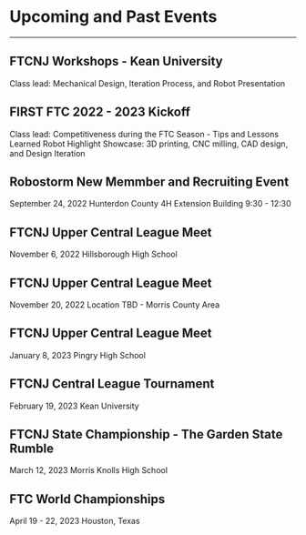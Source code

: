 # Upcoming and Past Events
---

## FTCNJ Workshops - Kean University
Class lead: Mechanical Design, Iteration Process, and Robot Presentation

## FIRST FTC 2022 - 2023 Kickoff
Class lead: Competitiveness during the FTC Season - Tips and Lessons Learned 
Robot Highlight Showcase: 3D printing, CNC milling, CAD design, and Design Iteration

## Robostorm New Memmber and Recruiting Event
September 24, 2022
Hunterdon County 4H Extension Building 9:30 - 12:30

## FTCNJ Upper Central League Meet
November 6, 2022
Hillsborough High School 

## FTCNJ Upper Central League Meet
November 20, 2022
Location TBD - Morris County Area

## FTCNJ Upper Central League Meet
January 8, 2023
Pingry High School

## FTCNJ Central League Tournament
February 19, 2023
Kean University

## FTCNJ State Championship - The Garden State Rumble
March 12, 2023
Morris Knolls High School

## FTC World Championships
April 19 - 22, 2023
Houston, Texas
